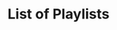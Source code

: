 ---
layout: index
title: List of Playlists
playlists: [
    3-piece,
    the-algorhythm,
    under-development1,
    under-development2
]
---